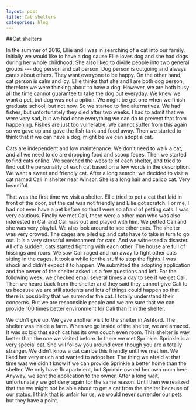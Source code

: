 ```yaml
---
layout: post
title: Cat shelters
categories: blog
---
```


##Cat shelters

In the summer of 2016, Ellie and I was in searching of a cat into our family. Initially we would like to have a dog cause Ellie loves dog and she had dogs during her whole childhood. She also liked to divide people into two general groups --- dog person and cat person. Dog person is outgoing and always cares about others. They want everyone to be happy. On the other hand, cat person is calm and icy. Ellie thinks that she and I are both dog person, therefore we were thinking about to have a dog. However, we are both busy all the time cannot guarantee to take the dog out everyday. We knew we want a pet, but dog was not a option. We might be get one when we finish graduate school, but not now. So we started to find alternatives. We had fishes, but unfortunately they died after two weeks. I had to admit that we were very sad, but we had done everything we can do to prevent that from happening. Fishes are just too vulnerable. We cannot suffer from this again so we gave up and gave the fish tank and food away. Then we started to think that if we can have a dog, might be we can adopt a cat.

Cats are independent and low maintenance. We don't need to walk a cat, and all we need to do are dropping food and scoop feces. Then we started to find cats online. We searched the website of each shelter, and tried to find out the personality of each cat based on a few words in the description. We want a sweet and friendly cat. After a long search, we decided to visit a cat named Cali in shelter near Winsor. She is a long hair and calico cat. Very beautiful.

That was the first time we visit a shelter. Ellie tried to pet a cat that laid in front of the door, but the cat was not friendly and Ellie got scratch. For me, I had not ever have a pet before so that I were so afraid of petting cats. I was very cautious. Finally we met Cali, there were a other man who was also interested in Cali and Cali was out and played with him. We petted Cali and she was very playful. We also look around to see other cats. The shelter was very crowed. The cages are piled up and cats have to take in turn to go out. It is a very stressful environment for cats. And we witnessed a disaster. All of a sudden, cats started fighting with each other. The house are full of hissings and roars. We saw Cali raged and run away to fight other cats sitting in the cages. It took a while for the stuff to stop the fights. I was shock and didn't expect it to happen. We submitted the adopting application and the owner of the shelter asked us a few questions and left. For the following week, we checked email several times a day to see if we get Cali. Then we heard back from the shelter and they said they cannot give Cali to us because we are still students and lots of things could happen so that there is possibility that we surrender the cat. I totally understand their concerns. But we are responsible people and we are sure that we can provide 100 times better environment for Cali than it in the shelter.

We didn't give up. We gave another visit to the shelter in Ashford. The shelter was inside a farm. When we go inside of the shelter, we are amazed. It was so big that each cat has its own couch even room. This shelter is way better than the one we visited before. In there we met Sprinkle. Sprinkle is a very special cat. She will follow you around even though you are a totally stranger. We didn't know a cat can be this friendly until we met her. We liked her very much and wanted to adopt her. The thing we afraid at that time was we didn't know if we can provide Sprinkle a better home than the shelter. We only have 1b apartment, but Sprinkle owned her own room here. Anyway, we sent the application to the owner. After a long wait, unfortunately we got deny again for the same reason. Until then we realized that the we might not be able about to get a cat from the shelter because of our status. I think that is unfair for us, we would never surrender our pets but they have a point.
